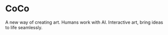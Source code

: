 # CoCo
A new way of creating art. Humans work with AI. Interactive art, bring ideas to life seamlessly.